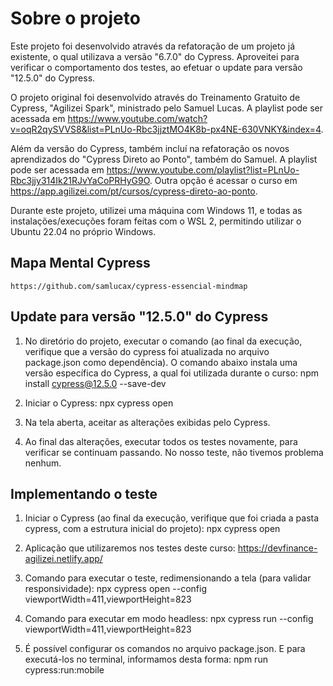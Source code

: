 # Sobre o projeto
Este projeto foi desenvolvido através da refatoração de um projeto já existente, o qual utilizava a versão "6.7.0" do Cypress. Aproveitei para verificar o comportamento dos testes, ao efetuar o update para versão "12.5.0" do Cypress.

O projeto original foi desenvolvido através do Treinamento Gratuito de Cypress, "Agilizei Spark", ministrado pelo Samuel Lucas.
A playlist pode ser acessada em https://www.youtube.com/watch?v=oqR2qySVVS8&list=PLnUo-Rbc3jjztMO4K8b-px4NE-630VNKY&index=4.

Além da versão do Cypress, também incluí na refatoração os novos aprendizados do "Cypress Direto ao Ponto", também do Samuel.
A playlist pode ser acessada em https://www.youtube.com/playlist?list=PLnUo-Rbc3jjy314Ik21RJvYaCoPRHyG9O.
Outra opção é acessar o curso em https://app.agilizei.com/pt/cursos/cypress-direto-ao-ponto.

Durante este projeto, utilizei uma máquina com Windows 11, e todas as instalações/execuções foram feitas com o WSL 2, permitindo utilizar o Ubuntu 22.04 no próprio Windows.

## Mapa Mental Cypress
    https://github.com/samlucax/cypress-essencial-mindmap

## Update para versão "12.5.0" do Cypress
1. No diretório do projeto, executar o comando (ao final da execução, verifique que a versão do cypress foi atualizada no arquivo package.json como dependência). O comando abaixo instala uma versão específica do Cypress, a qual foi utilizada durante o curso:
    npm install cypress@12.5.0 --save-dev

2. Iniciar o Cypress:
    npx cypress open

3. Na tela aberta, aceitar as alterações exibidas pelo Cypress.

4. Ao final das alterações, executar todos os testes novamente, para verificar se continuam passando. No nosso teste, não tivemos problema nenhum.

## Implementando o teste
1. Iniciar o Cypress (ao final da execução, verifique que foi criada a pasta cypress, com a estrutura inicial do projeto):
    npx cypress open

2. Aplicação que utilizaremos nos testes deste curso:
    https://devfinance-agilizei.netlify.app/

3. Comando para executar o teste, redimensionando a tela (para validar responsividade):
    npx cypress open --config viewportWidth=411,viewportHeight=823

4. Comando para executar em modo headless:
    npx cypress run --config viewportWidth=411,viewportHeight=823

5. É possível configurar os comandos no arquivo package.json. E para executá-los no terminal, informamos desta forma:
    npm run cypress:run:mobile